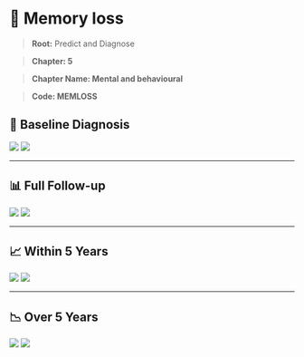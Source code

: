 # 🧬 Memory loss
    
> **Root:** Predict and Diagnose

> **Chapter: 5**

> **Chapter Name: Mental and behavioural**

> **Code: MEMLOSS**

## 🧪 Baseline Diagnosis

<img src="/Predict/Figures/Baseline/IMP/MEMLOSS.png" />

<CsvTableIMP src="/Predict/Data/Baseline/IMP/IMP_MEMLOSS.csv" label="🔍 View full results" />

<img src="/Predict/Figures/Baseline/ROC/MEMLOSS.png" />

<CsvTableROC src="/Predict/Data/Baseline/EVA/MEMLOSS.csv" label="🔍 View full results" />

---

## 📊 Full Follow-up

<img src="/Predict/Figures/ALL/IMP/MEMLOSS.png" />

<CsvTableIMP src="/Predict/Data/ALL/IMP/IMP_MEMLOSS.csv" label="🔍 View full results" />

<img src="/Predict/Figures/ALL/ROC/MEMLOSS.png" />

<CsvTableROC src="/Predict/Data/ALL/EVA/MEMLOSS.csv" label="🔍 View full results" />

---

## 📈 Within 5 Years

<img src="/Predict/Figures/FYears/IMP/MEMLOSS.png" />

<CsvTableIMP src="/Predict/Data/FYears/IMP/IMP_MEMLOSS.csv" label="🔍 View full results" />

<img src="/Predict/Figures/FYears/ROC/MEMLOSS.png" />

<CsvTableROC src="/Predict/Data/FYears/EVA/MEMLOSS.csv" label="🔍 View full results" />

---

## 📉 Over 5 Years

<img src="/Predict/Figures/OverFYears/IMP/MEMLOSS.png" />

<CsvTableIMP src="/Predict/Data/OverFYears/IMP/IMP_MEMLOSS.csv" label="🔍 View full results" />

<img src="/Predict/Figures/OverFYears/ROC/MEMLOSS.png" />

<CsvTableROC src="/Predict/Data/OverFYears/EVA/MEMLOSS.csv" label="🔍 View full results" />
